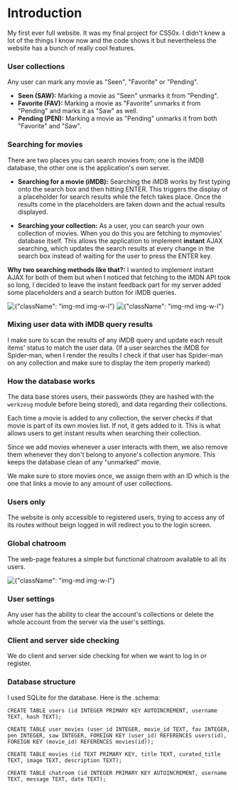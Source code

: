 # Introduction
My first ever full website. It was my final project for CS50x. I didn't knew a lot of the things I know now and the code shows it but nevertheless the website has a bunch of really cool features.

### User collections
Any user can mark any movie as "Seen", "Favorite" or "Pending".

- **Seen (SAW):** Marking a movie as "Seen" unmarks it from "Pending".
- **Favorite (FAV):** Marking a movie as "Favorite" unmarks it from "Pending" and marks it as "Saw" as well.
- **Pending (PEN):** Marking a movie as "Pending" unmarks it from both "Favorite" and "Saw".

### Searching for movies
There are two places you can search movies from; one is the iMDB database, the other one is the application's own server.

- **Searching for a movie (iMDB):** Searching the iMDB works by first typing onto the search box and then hitting ENTER. This triggers the display of a placeholder for search results while the fetch takes place. Once the results come in the placeholders are taken down and the actual results displayed.

- **Searching your collection:** As a user, you can search your own collection of movies. When you do this you are fetching to mymovies' database itself. This allows the application to implement **instant** AJAX searching, which updates the search results at every change in the search box instead of waiting for the user to press the ENTER key.

**Why two searching methods like that?:** I wanted to implement instant AJAX for both of them but when I noticed that fetching to the iMDN API took so long, I decided to leave the instant feedback part for my server added some placeholders and a search button for iMDB queries.

![{"className": "img-md img-w-l"}](./images/markdown/mymovies/ajax.gif)
![{"className": "img-md img-w-l"}](./images/markdown/mymovies/search.gif)

### Mixing user data with iMDB query results
I make sure to scan the results of any iMDB query and update each result items' status to match the user data. (If a user searches the iMDB for Spider-man, when I render the results I check if that user has Spider-man on any collection and make sure to display the item properly marked)

### How the database works
The data base stores users, their passwords (they are hashed with the `werkzeug` module before being stored), and data regarding their collections.

Each time a movie is added to any collection, the server checks if that movie is part of its own movies list. If not, it gets added to it. This is what allows users to get instant results when searching their collection.

Since we add movies whenever a user interacts with them, we also remove them whenever they don't belong to anyone's collection anymore. This keeps the database clean of any "unmarked" movie.

We make sure to store movies once, we assign them with an ID which is the one that links a movie to any amount of user collections.

### Users only
The website is only accessible to registered users, trying to access any of its routes without beign logged in will redirect you to the login screen.

### Global chatroom
The web-page features a simple but functional chatroom available to all its users.

![{"className": "img-md img-w-l"}](./images/markdown/mymovies/chatroom.gif)


### User settings
Any user has the ability to clear the account's collections or delete the whole account from the server via the user's settings.

### Client and server side checking
We do client and server side checking for when we want to log in or register.

### Database structure
I used SQLite for the database. Here is the .schema:

```
CREATE TABLE users (id INTEGER PRIMARY KEY AUTOINCREMENT, username TEXT, hash TEXT);

CREATE TABLE user_movies (user_id INTEGER, movie_id TEXT, fav INTEGER, pen INTEGER, saw INTEGER, FOREIGN KEY (user_id) REFERENCES users(id), FOREIGN KEY (movie_id) REFERENCES movies(id));

CREATE TABLE movies (id TEXT PRIMARY KEY, title TEXT, curated_title TEXT, image TEXT, description TEXT);

CREATE TABLE chatroom (id INTEGER PRIMARY KEY AUTOINCREMENT, username TEXT, message TEXT, date TEXT);
```
